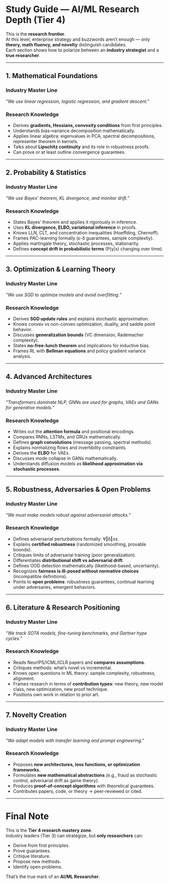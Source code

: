 # Study Guide — AI/ML Research Depth (Tier 4)

This is the **research frontier**.  
At this level, enterprise strategy and buzzwords aren’t enough — only **theory, math fluency, and novelty** distinguish candidates.  
Each section shows how to polarize between an **industry strategist** and a **true researcher**.

---

## 1. Mathematical Foundations

### Industry Master Line
*“We use linear regression, logistic regression, and gradient descent.”*

### Research Knowledge
- Derives **gradients, Hessians, convexity conditions** from first principles.  
- Understands bias–variance decomposition mathematically.  
- Applies linear algebra: eigenvalues in PCA, spectral decompositions, representer theorem in kernels.  
- Talks about **Lipschitz continuity** and its role in robustness proofs.  
- Can prove or at least outline convergence guarantees.  

---

## 2. Probability & Statistics

### Industry Master Line
*“We use Bayes’ theorem, KL divergence, and monitor drift.”*

### Research Knowledge
- States Bayes’ theorem and applies it rigorously in inference.  
- Uses **KL divergence, ELBO, variational inference** in proofs.  
- Knows LLN, CLT, and concentration inequalities (Hoeffding, Chernoff).  
- Frames PAC-learning formally (ε-δ guarantees, sample complexity).  
- Applies martingale theory, stochastic processes, stationarity.  
- Defines **concept drift in probabilistic terms** (P(y|x) changing over time).  

---

## 3. Optimization & Learning Theory

### Industry Master Line
*“We use SGD to optimize models and avoid overfitting.”*

### Research Knowledge
- Derives **SGD update rules** and explains stochastic approximation.  
- Knows convex vs non-convex optimization, duality, and saddle point behavior.  
- Discusses **generalization bounds** (VC dimension, Rademacher complexity).  
- States **no-free-lunch theorem** and implications for inductive bias.  
- Frames RL with **Bellman equations** and policy gradient variance analysis.  

---

## 4. Advanced Architectures

### Industry Master Line
*“Transformers dominate NLP, GNNs are used for graphs, VAEs and GANs for generative models.”*

### Research Knowledge
- Writes out the **attention formula** and positional encodings.  
- Compares RNNs, LSTMs, and GRUs mathematically.  
- Defines **graph convolutions** (message passing, spectral methods).  
- Explains normalizing flows and invertibility constraints.  
- Derives the **ELBO** for VAEs.  
- Discusses mode collapse in GANs mathematically.  
- Understands diffusion models as **likelihood approximation via stochastic processes**.  

---

## 5. Robustness, Adversaries & Open Problems

### Industry Master Line
*“We must make models robust against adversarial attacks.”*

### Research Knowledge
- Defines adversarial perturbations formally: ∀‖δ‖≤ε.  
- Explains **certified robustness** (randomized smoothing, provable bounds).  
- Critiques limits of adversarial training (poor generalization).  
- Differentiates **distributional shift vs adversarial drift**.  
- Defines OOD detection mathematically (likelihood-based, uncertainty).  
- Recognizes **fairness is ill-posed without normative choices** (incompatible definitions).  
- Points to **open problems**: robustness guarantees, continual learning under adversaries, emergent behaviors.  

---

## 6. Literature & Research Positioning

### Industry Master Line
*“We track SOTA models, fine-tuning benchmarks, and Gartner hype cycles.”*

### Research Knowledge
- Reads NeurIPS/ICML/ICLR papers and **compares assumptions**.  
- Critiques methods: what’s novel vs incremental.  
- Knows open questions in ML theory: sample complexity, robustness, alignment.  
- Frames research in terms of **contribution types**: new theory, new model class, new optimization, new proof technique.  
- Positions own work in relation to prior art.  

---

## 7. Novelty Creation

### Industry Master Line
*“We adapt models with transfer learning and prompt engineering.”*

### Research Knowledge
- Proposes **new architectures, loss functions, or optimization frameworks**.  
- Formulates **new mathematical abstractions** (e.g., fraud as stochastic control, adversarial drift as game theory).  
- Produces **proof-of-concept algorithms** with theoretical guarantees.  
- Contributes papers, code, or theory → peer-reviewed or cited.  

---

# Final Note
This is the **Tier 4 research mastery zone**.  
Industry leaders (Tier 3) can strategize, but **only researchers** can:  
- Derive from first principles.  
- Prove guarantees.  
- Critique literature.  
- Propose new methods.  
- Identify open problems.  

That’s the true mark of an **AI/ML Researcher**.
